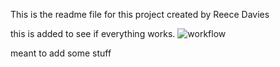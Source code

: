 This is the readme file for this project
created by Reece Davies 

this is added to see if everything works.
![workflow](https://github.com/ReeceDavies123/sem/actions/workflows/main.yml/badge.svg)

meant to add some stuff